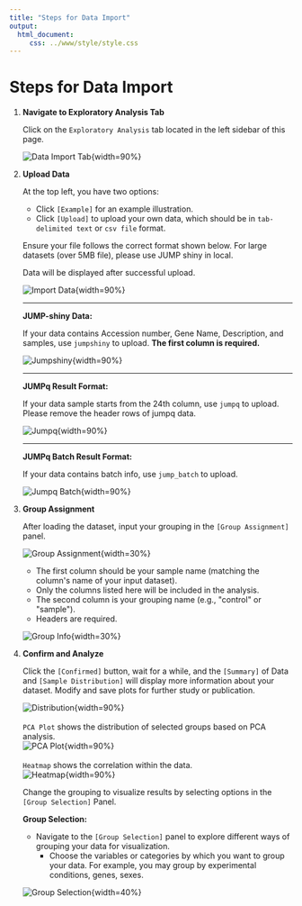 ```yaml
---
title: "Steps for Data Import"
output: 
  html_document:
     css: ../www/style/style.css
---
```


# Steps for Data Import

1. **Navigate to Exploratory Analysis Tab**

    Click on the `Exploratory Analysis` tab located in the left sidebar of this page.

    ![Data Import Tab](../www/images/import_tab.png){width=90%} 

2. **Upload Data**

    At the top left, you have two options:

    - Click `[Example]` for an example illustration.
    - Click `[Upload]` to upload your own data, which should be in `tab-delimited text` or `csv file` format.

    Ensure your file follows the correct format shown below. For large datasets (over 5MB file), please use JUMP shiny in local.

    Data will be displayed after successful upload.

    ![Import Data](../www/images/example_input.png){width=90%}

    ---
  
    **JUMP-shiny Data:**
    
    If your data contains Accession number, Gene Name, Description, and samples, use `jumpshiny` to upload. **The first column is required.**

    ![Jumpshiny](../www/images/example_jumpshiny_input.png){width=90%}

    ---

    **JUMPq Result Format:**

    If your data sample starts from the 24th column, use `jumpq` to upload. Please remove the header rows of jumpq data.

    ![Jumpq](../www/images/example_jumpq_input.png){width=90%}

    ---

    **JUMPq Batch Result Format:**

    If your data contains batch info, use `jump_batch` to upload.

    ![Jumpq Batch](../www/images/example_jumpqbatch_input.png){width=90%}

3. **Group Assignment**

    After loading the dataset, input your grouping in the `[Group Assignment]` panel.

    ![Group Assignment](../www/images/group_info.png){width=30%}

    - The first column should be your sample name (matching the column's name of your input dataset).
    - Only the columns listed here will be included in the analysis.
    - The second column is your grouping name (e.g., "control" or "sample").
    - Headers are required.

    ![Group Info](../www/images/group_info2.png){width=30%}

4. **Confirm and Analyze**

    Click the `[Confirmed]` button, wait for a while, and the `[Summary]` of Data and `[Sample Distribution]` will display more information about your dataset. Modify and save plots for further study or publication.

    ![Distribution](../www/images/example_distribution.png){width=90%} 
    <br/><br/>
    `PCA Plot` shows the distribution of selected groups based on PCA analysis.  
    ![PCA Plot](../www/images/example_PCA.png){width=90%} 
    <br/><br/>
    `Heatmap` shows the correlation within the data.  
    ![Heatmap](../www/images/example_heatmap.png){width=90%}  

    Change the grouping to visualize results by selecting options in the `[Group Selection]` Panel.

    **Group Selection:**

    - Navigate to the `[Group Selection]` panel to explore different ways of grouping your data for visualization.
      - Choose the variables or categories by which you want to group your data. For example, you may group by experimental conditions, genes, sexes.  
        
    ![Group Selection](../www/images/group_select.png){width=40%}
    
    

